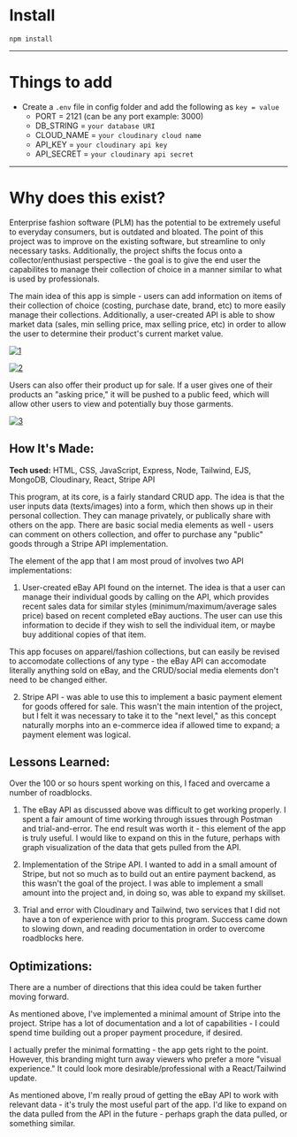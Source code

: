 # Install

`npm install`

---

# Things to add

- Create a `.env` file in config folder and add the following as `key = value`
  - PORT = 2121 (can be any port example: 3000)
  - DB_STRING = `your database URI`
  - CLOUD_NAME = `your cloudinary cloud name`
  - API_KEY = `your cloudinary api key`
  - API_SECRET = `your cloudinary api secret`

---

# Why does this exist?
Enterprise fashion software (PLM) has the potential to be extremely useful to everyday consumers, but is outdated and bloated. The point of this project was to improve on the existing software, but streamline to only necessary tasks. Additionally, the project shifts the focus onto a collector/enthusiast perspective - the goal is to give the end user the capabilites to manage their collection of choice in a manner similar to what is used by professionals.

The main idea of this app is simple - users can add information on items of their collection of choice (costing, purchase date, brand, etc) to more easily manage their collections. Additionally, a user-created API is able to show market data (sales, min selling price, max selling price, etc) in order to allow the user to determine their product's current market value.

<a href="https://ibb.co/XL854nf"><img src="https://i.ibb.co/zxJ253W/1.jpg" alt="1" border="0"></a>

<a href="https://ibb.co/19vxCBw"><img src="https://i.ibb.co/sFmrTcM/2.jpg" alt="2" border="0"></a>

Users can also offer their product up for sale. If a user gives one of their products an "asking price," it will be pushed to a public feed, which will allow other users to view and potentially buy those garments.

<a href="https://ibb.co/D8Z3sJH"><img src="https://i.ibb.co/qWvbXS3/3.jpg" alt="3" border="0"></a>

## How It's Made:

**Tech used:** HTML, CSS, JavaScript, Express, Node, Tailwind, EJS, MongoDB, Cloudinary, React, Stripe API

This program, at its core, is a fairly standard CRUD app. The idea is that the user inputs data (texts/images) into a form, which then shows up in their personal collection. They can manage privately, or publically share with others on the app. There are basic social media elements as well - users can comment on others collection, and offer to purchase any "public" goods through a Stripe API implementation.

The element of the app that I am most proud of involves two API implementations: 

1. User-created eBay API found on the internet. The idea is that a user can manage their individual goods by calling on the API, which provides recent sales data for similar styles (minimum/maximum/average sales price) based on recent completed eBay auctions. The user can use this information to decide if they wish to sell the individual item, or maybe buy additional copies of that item.

This app focuses on apparel/fashion collections, but can easily be revised to accomodate collections of any type - the eBay API can accomodate literally anything sold on eBay, and the CRUD/social media elements don't need to be changed either.

2. Stripe API - was able to use this to implement a basic payment element for goods offered for sale. This wasn't the main intention of the project, but I felt it was necessary to take it to the "next level," as this concept naturally morphs into an e-commerce idea if allowed time to expand; a payment element was logical.

## Lessons Learned:

Over the 100 or so hours spent working on this, I faced and overcame a number of roadblocks.

1. The eBay API as discussed above was difficult to get working properly. I spent a fair amount of time working through issues through Postman and trial-and-error. The end result was worth it - this element of the app is truly useful. I would like to expand on this in the future, perhaps with graph visualization of the data that gets pulled from the API.

2. Implementation of the Stripe API. I wanted to add in a small amount of Stripe, but not so much as to build out an entire payment backend, as this wasn't the goal of the project. I was able to implement a small amount into the project and, in doing so, was able to expand my skillset.

3. Trial and error with Cloudinary and Tailwind, two services that I did not have a ton of experience with prior to this program. Success came down to slowing down, and reading documentation in order to overcome roadblocks here.
 
 ## Optimizations:

There are a number of directions that this idea could be taken further moving forward.

As mentioned above, I've implemented a minimal amount of Stripe into the project. Stripe has a lot of documentation and a lot of capabilities - I could spend time building out a proper payment procedure, if desired.

I actually prefer the minimal formatting - the app gets right to the point. However, this branding might turn away viewers who prefer a more "visual experience." It could look more desirable/professional with a React/Tailwind update.

As mentioned above, I'm really proud of getting the eBay API to work with relevant data - it's truly the most useful part of the app. I'd like to expand on the data pulled from the API in the future - perhaps graph the data pulled, or something similar.
